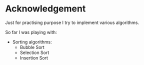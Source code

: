 ﻿# Acknowledgement

Just for practising purpose I try to implement various algorithms.

So far I was playing with:

* Sorting algorithms:
  * Bubble Sort
  * Selection Sort
  * Insertion Sort